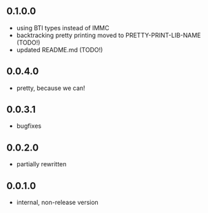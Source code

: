 0.1.0.0
-------

- using BTI types instead of IMMC
- backtracking pretty printing moved to PRETTY-PRINT-LIB-NAME (TODO!)
- updated README.md (TODO!)

0.0.4.0
-------

- pretty, because we can!

0.0.3.1
-------

- bugfixes

0.0.2.0
-------

- partially rewritten

0.0.1.0
-------

- internal, non-release version

